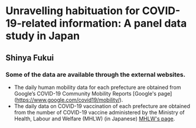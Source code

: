 # Unravelling habituation for COVID-19-related information: A panel data study in Japan
## Shinya Fukui

### Some of the data are available through the external websites.
- The daily human mobility data for each prefecture are obtained from Google’s COVID-19 Community Mobility Reports [Google's page] (https://www.google.com/covid19/mobility/).
- The daily data on COVID-19 vaccination of each prefecture are obtained from the number of COVID-19 vaccine administered by the Ministry of Health, Labour and Welfare (MHLW) (in Japanese) [MHLW's page](https://www.mhlw.go.jp/stf/seisakunitsuite/bunya/kenkou_iryou/kenkou/kekkaku-kansenshou/yobou-sesshu/syukeihou_00002.html). 
